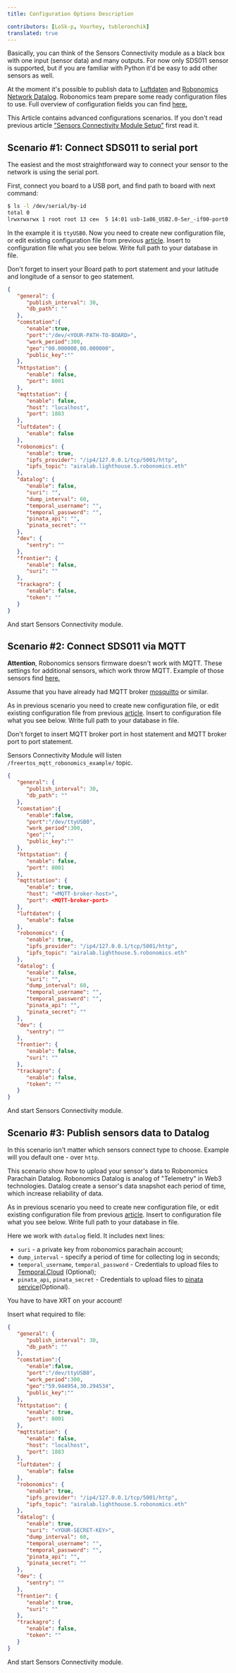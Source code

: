 ```yaml
---
title: Configuration Options Description 

contributors: [LoSk-p, Vourhey, tubleronchik]
translated: true
---
```


Basically, you can think of the Sensors Connectivity module as a black box with one input (sensor data) and many outputs.
For now only SDS011 sensor is supported, but if you are familiar with Python it'd be easy to add other sensors as well.

At the moment it's possible to publish data to [Luftdaten](https://luftdaten.info/) and [Robonomics Network Datalog](https://polkadot.js.org/apps/?rpc=wss%3A%2F%2Fkusama.rpc.robonomics.network%2F#/explorer). 
Robonomics team prepare some ready configuration files to use.
Full overview of configuration fields you can find [here.](https://github.com/airalab/sensors-connectivity/tree/master/connectivity/config)

This Article contains advanced configurations scenarios. If you don't read previous article ["Sensors Connectivity Module Setup"](/docs/sensors-connectivity-setup/) first read it.
## Scenario #1: Connect SDS011 to serial port

The easiest and the most straightforward way to connect your sensor to the network is using the serial port.

First, connect you board to a USB port, and find path to board with next command:

```bash
$ ls -l /dev/serial/by-id
total 0
lrwxrwxrwx 1 root root 13 сен  5 14:01 usb-1a86_USB2.0-Ser_-if00-port0 -> ../../ttyUSB0
```

In the example it is `ttyUSB0`.
Now you need to create new configuration file, or edit existing configuration file from previous [article](/docs/sensors-connectivity-setup/#json-configuration).
Insert to configuration file what you see below. Write full path to your database in file.

<robo-wiki-note type="okay">
Don't forget to insert your Board path to port statement and your latitude and longitude of a sensor to geo statement.
</robo-wiki-note>

```json
{
   "general": {
      "publish_interval": 30,
      "db_path": ""
   },
   "comstation":{
      "enable":true,
      "port":"/dev/<YOUR-PATH-TO-BOARD>",
      "work_period":300,
      "geo":"00.000000,00.000000",
      "public_key":""
   },
   "httpstation": {
      "enable": false,
      "port": 8001
   },
   "mqttstation": {
      "enable": false,
      "host": "localhost",
      "port": 1883
   },
   "luftdaten": {
      "enable": false
   },
   "robonomics": {
      "enable": true,
      "ipfs_provider": "/ip4/127.0.0.1/tcp/5001/http",
      "ipfs_topic": "airalab.lighthouse.5.robonomics.eth"
   },
   "datalog": {
      "enable": false,
      "suri": "",
      "dump_interval": 60,
      "temporal_username": "",
      "temporal_password": "",
      "pinata_api": "",
      "pinata_secret": ""
   },
   "dev": {
      "sentry": ""
   },
   "frontier": {
      "enable": false,
      "suri": ""
   },
   "trackagro": {
      "enable": false,
      "token": ""
   }
}
```

And start Sensors Connectivity module.

## Scenario #2: Connect SDS011 via MQTT

**Attention**, Robonomics sensors firmware doesn't work with MQTT. These settings for additional sensors, which work throw MQTT. 
Example of those sensors find [here.](/docs/freertos-mqtt/)

Assume that you have already had MQTT broker [mosquitto](https://mosquitto.org/download/) or similar.

As in previous scenario you need to create new configuration file, or edit existing configuration file from previous [article](/docs/sensors-connectivity-setup/#json-configuration).
Insert to configuration file what you see below. Write full path to your database in file.

<robo-wiki-note type="okay">
Don't forget to insert MQTT broker port  in host statement and MQTT broker port to port statement.
</robo-wiki-note>

Sensors Connectivity Module will listen `/freertos_mqtt_robonomics_example/` topic.
```json
{
   "general": {
      "publish_interval": 30,
      "db_path": ""
   },
   "comstation":{
      "enable":false,
      "port":"/dev/ttyUSB0",
      "work_period":300,
      "geo":"",
      "public_key":""
   },
   "httpstation": {
      "enable": false,
      "port": 8001
   },
   "mqttstation": {
      "enable": true,
      "host": "<MQTT-broker-host>",
      "port": <MQTT-broker-port>
   },
   "luftdaten": {
      "enable": false
   },
   "robonomics": {
      "enable": true,
      "ipfs_provider": "/ip4/127.0.0.1/tcp/5001/http",
      "ipfs_topic": "airalab.lighthouse.5.robonomics.eth"
   },
   "datalog": {
      "enable": false,
      "suri": "",
      "dump_interval": 60,
      "temporal_username": "",
      "temporal_password": "",
      "pinata_api": "",
      "pinata_secret": ""
   },
   "dev": {
      "sentry": ""
   },
   "frontier": {
      "enable": false,
      "suri": ""
   },
   "trackagro": {
      "enable": false,
      "token": ""
   }
}
```

And start Sensors Connectivity module.

## Scenario #3: Publish sensors data to Datalog

In this scenario isn't matter which sensors connect type to choose. Example will you default one - over `http`.

This scenario show how to upload your sensor's data to Robonomics Parachain Datalog. 
Robonomics Datalog is analog of "Telemetry" in Web3 technologies. 
Datalog create a sensor's data snapshot each period of time, which increase reliability of data.

As in previous scenario you need to create new configuration file, or edit existing configuration file from previous [article](/docs/sensors-connectivity-setup/#json-configuration). 
Insert to configuration file what you see below. Write full path to your database in file.

Here we work with `datalog` field. It includes next lines:

- `suri` - a private key from robonomics parachain account; 
- `dump_interval` - specify a period of time for collecting log in seconds;
- `temporal_username`, `temporal_password` - Credentials to upload files to [Temporal.Cloud](https://temporal.cloud/) (Optional);
- `pinata_api`, `pinata_secret` - Credentials to upload files to [pinata service](https://docs.pinata.cloud#connecting-to-the-api)(Optional).

<robo-wiki-note type="warning">
You have to have XRT on your account!
</robo-wiki-note>

Insert what required to file:

```json
{
   "general": {
      "publish_interval": 30,
      "db_path": ""
   },
   "comstation":{
      "enable":false,
      "port":"/dev/ttyUSB0",
      "work_period":300,
      "geo":"59.944954,30.294534",
      "public_key":""
   },
   "httpstation": {
      "enable": true,
      "port": 8001
   },
   "mqttstation": {
      "enable": false,
      "host": "localhost",
      "port": 1883
   },
   "luftdaten": {
      "enable": false
   },
   "robonomics": {
      "enable": true,
      "ipfs_provider": "/ip4/127.0.0.1/tcp/5001/http",
      "ipfs_topic": "airalab.lighthouse.5.robonomics.eth"
   },
   "datalog": {
      "enable": true,
      "suri": "<YOUR-SECRET-KEY>", 
      "dump_interval": 60,
      "temporal_username": "",
      "temporal_password": "",
      "pinata_api": "",
      "pinata_secret": ""
   },
   "dev": {
      "sentry": ""
   },
   "frontier": {
      "enable": true,
      "suri": ""
   },
   "trackagro": {
      "enable": false,
      "token": ""
   }
}
```

And start Sensors Connectivity module.
